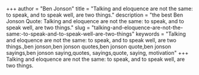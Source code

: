 +++
author = "Ben Jonson"
title = "Talking and eloquence are not the same: to speak, and to speak well, are two things."
description = "the best Ben Jonson Quote: Talking and eloquence are not the same: to speak, and to speak well, are two things."
slug = "talking-and-eloquence-are-not-the-same:-to-speak-and-to-speak-well-are-two-things"
keywords = "Talking and eloquence are not the same: to speak, and to speak well, are two things.,ben jonson,ben jonson quotes,ben jonson quote,ben jonson sayings,ben jonson saying,quotes, sayings,quote, saying, motivation"
+++
Talking and eloquence are not the same: to speak, and to speak well, are two things.
